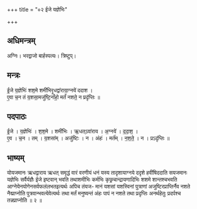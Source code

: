 +++
title = "०२ ईजे यज्ञेभिः"

+++
## अधिमन्त्रम्
अग्निः। भरद्वाजो बार्हस्पत्यः। त्रिष्टुप्।

## मन्त्रः
ई॒जे य॒ज्ञेभिः॑ शश॒मे शमी॑भिरृ॒धद्वा॑राया॒ग्नये॑ ददाश ।  
ए॒वा च॒न तं य॒शसा॒मजु॑ष्टि॒र्नांहो॒ मर्तं॑ नशते॒ न प्रदृ॑प्तिः ॥

## पदपाठः
ई॒जे । य॒ज्ञेभिः॑ । श॒श॒मे । शमी॑भिः । ऋ॒धत्ऽवा॑राय । अ॒ग्नये॑ । द॒दा॒श॒ ।  
ए॒व । च॒न । तम् । य॒शसा॑म् । अजु॑ष्टिः । न । अंहः॑ । मर्त॑म् । न॒श॒ते॒ । न । प्रऽदृ॑प्तिः ॥

## भाष्यम्
योयजमानः ऋधद्वाराय ऋधत् समृद्धं वारं वरणीयं धनं यस्य तादृशायाग्नये ददृशे हवींषिददाति सयजमानः यज्ञेभिः सर्वैर्यज्ञैः ईजे इष्टवान् भवति तथाशमीभिः कर्मभिः कृछ्रचान्द्रायणादिभिः शशमे शान्तश्चभवति आग्नेयेनयोगेनसर्वफलंलभतइत्यर्थः अपिच तंयज- मानं यशसां यशस्विनां पुत्राणां अजुष्टिरप्राप्तिर्नैव नशते नैव्प्राप्नोति पुत्रवान्भवत्येवेत्यर्थः तथा मर्तं मनुष्यन्तं अंहः पापं न नशते तथा प्रदृप्तिः अनर्थहेतुः प्रदर्पश्च तन्नप्राप्नोति ॥ २ ॥